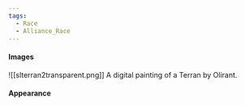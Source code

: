 ```yaml
---
tags:
  - Race
  - Alliance_Race
---
```

#### Images
![[slterran2transparent.png]]
	A digital painting of a Terran by Olirant.

#### Appearance
